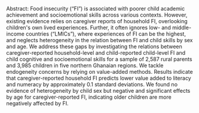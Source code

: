 Abstract: Food insecurity (“FI”) is associated with poorer child academic achievement and socioemotional skills across
various contexts. However, existing evidence relies on caregiver reports of household FI, overlooking children's own lived
experiences. Further, it often ignores low- and middle-income countries (“LMICs”), where experiences of FI can be the
highest, and neglects heterogeneity in the relation between FI and child skills by sex and age. We address these gaps by
investigating the relations between caregiver-reported household-level and child-reported child-level FI and child cognitive
and socioemotional skills for a sample of 2,587 rural parents and 3,985 children in five northern Ghanaian regions. We tackle
endogeneity concerns by relying on value-added methods. Results indicate that caregiver-reported household FI predicts
lower value added to literacy and numeracy by approximately 0.1 standard deviations. We found no evidence of heterogeneity
by child sex but negative and significant effects by age for caregiver-reported FI, indicating older children are more negatively
affected by FI.
